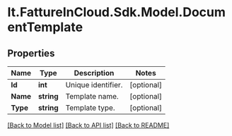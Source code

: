 # It.FattureInCloud.Sdk.Model.DocumentTemplate

## Properties

Name | Type | Description | Notes
------------ | ------------- | ------------- | -------------
**Id** | **int** | Unique identifier. | [optional] 
**Name** | **string** | Template name. | [optional] 
**Type** | **string** | Template type. | [optional] 

[[Back to Model list]](../README.md#documentation-for-models) [[Back to API list]](../README.md#documentation-for-api-endpoints) [[Back to README]](../README.md)


